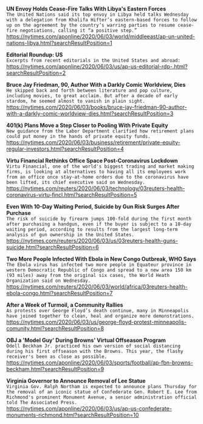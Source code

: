 **UN Envoy Holds Cease-Fire Talks With Libya's Eastern Forces**\
`The United Nations said its top envoy in Libya held talks Wednesday with a delegation from Khalifa Hifter’s eastern-based forces to follow up on the agreement by the country’s warring parties to resume cease-fire negotiations, calling it “a positive step.”`\
https://nytimes.com/aponline/2020/06/03/world/middleeast/ap-un-united-nations-libya.html?searchResultPosition=1

**Editorial Roundup: US**\
`Excerpts from recent editorials in the United States and abroad:`\
https://nytimes.com/aponline/2020/06/03/us/ap-us-editorial-rdp-.html?searchResultPosition=2

**Bruce Jay Friedman, 90, Author With a Darkly Comic Worldview, Dies**\
`He skipped back and forth between literature and pop culture, including movies, to great acclaim. But after a decade of early stardom, he seemed almost to vanish in plain sight.`\
https://nytimes.com/2020/06/03/books/bruce-jay-friedman-90-author-with-a-darkly-comic-worldview-dies.html?searchResultPosition=3

**401(k) Plans Move a Step Closer to Pooling With Private Equity**\
`New guidance from the Labor Department clarified how retirement plans could put money in the hands of private equity funds.`\
https://nytimes.com/2020/06/03/business/retirement/private-equity-regular-investors.html?searchResultPosition=4

**Virtu Financial Rethinks Office Space Post-Coronavirus Lockdown**\
`Virtu Financial, one of the world's biggest trading and market making firms, is looking at alternatives to having all its employees work from an office once stay-at-home orders due to the coronavirus have been lifted, its chief executive said on Wednesday. `\
https://nytimes.com/reuters/2020/06/03/technology/03reuters-health-coronavirus-virtu-fincl.html?searchResultPosition=5

**Even With 10-Day Waiting Period, Suicide by Gun Risk Surges After Purchase**\
`The risk of suicide by firearm jumps 100-fold during the first month after purchasing a handgun, even if the buyer is subject to a 10-day waiting period, according to results from the largest long-term analysis of gun ownership in the United States.`\
https://nytimes.com/reuters/2020/06/03/us/03reuters-health-guns-suicide.html?searchResultPosition=6

**Two More People Infected With Ebola in New Congo Outbreak, WHO Says**\
`The Ebola virus has infected two more people in Equateur province in western Democratic Republic of Congo and spread to a new area 150 km (93 miles) away from the original six cases, the World Heath Organization said on Wednesday. `\
https://nytimes.com/reuters/2020/06/03/world/africa/03reuters-health-ebola-congo.html?searchResultPosition=7

**After a Week of Turmoil, a Community Rallies**\
`As protests over George Floyd’s death continue, many in Minneapolis have joined together to clean, heal and organize more demonstrations.`\
https://nytimes.com/2020/06/03/us/george-floyd-protest-minneapolis-comunity.html?searchResultPosition=8

**OBJ a 'Model Guy' During Browns' Virtual Offseason Program**\
`Odell Beckham Jr. practiced his own version of social distancing during his first offseason with the Browns. This year, the flashy receiver's been as close as possible.`\
https://nytimes.com/aponline/2020/06/03/sports/football/ap-fbn-browns-beckham.html?searchResultPosition=9

**Virginia Governor to Announce Removal of Lee Statue**\
`Virginia Gov. Ralph Northam is expected to announce plans Thursday for the removal of an iconic statue of Confederate Gen. Robert E. Lee from Richmond's prominent Monument Avenue, a senior administration official told The Associated Press.`\
https://nytimes.com/aponline/2020/06/03/us/ap-us-confederate-monuments-richmond.html?searchResultPosition=10

